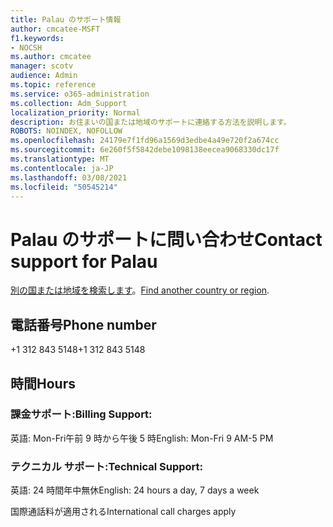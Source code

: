 ```yaml
---
title: Palau のサポート情報
author: cmcatee-MSFT
f1.keywords:
- NOCSH
ms.author: cmcatee
manager: scotv
audience: Admin
ms.topic: reference
ms.service: o365-administration
ms.collection: Adm_Support
localization_priority: Normal
description: お住まいの国または地域のサポートに連絡する方法を説明します。
ROBOTS: NOINDEX, NOFOLLOW
ms.openlocfilehash: 24179e7f1fd96a1569d3edbe4a49e720f2a674cc
ms.sourcegitcommit: 6e260f5f5842debe1098138eecea9068330dc17f
ms.translationtype: MT
ms.contentlocale: ja-JP
ms.lasthandoff: 03/08/2021
ms.locfileid: "50545214"
---
```

# <a name="contact-support-for-palau"></a><span data-ttu-id="78594-103">Palau のサポートに問い合わせ</span><span class="sxs-lookup"><span data-stu-id="78594-103">Contact support for Palau</span></span>

<span data-ttu-id="78594-104">[別の国または地域を検索します](../contact-support-for-business-products.md)。</span><span class="sxs-lookup"><span data-stu-id="78594-104">[Find another country or region](../contact-support-for-business-products.md).</span></span>

## <a name="phone-number"></a><span data-ttu-id="78594-105">電話番号</span><span class="sxs-lookup"><span data-stu-id="78594-105">Phone number</span></span>
<span data-ttu-id="78594-106">+1 312 843 5148</span><span class="sxs-lookup"><span data-stu-id="78594-106">+1 312 843 5148</span></span>

## <a name="hours"></a><span data-ttu-id="78594-107">時間</span><span class="sxs-lookup"><span data-stu-id="78594-107">Hours</span></span>
### <a name="billing-support"></a><span data-ttu-id="78594-108">課金サポート:</span><span class="sxs-lookup"><span data-stu-id="78594-108">Billing Support:</span></span>

<span data-ttu-id="78594-109">英語: Mon-Fri午前 9 時から午後 5 時</span><span class="sxs-lookup"><span data-stu-id="78594-109">English: Mon-Fri 9 AM-5 PM</span></span>

### <a name="technical-support"></a><span data-ttu-id="78594-110">テクニカル サポート:</span><span class="sxs-lookup"><span data-stu-id="78594-110">Technical Support:</span></span>

<span data-ttu-id="78594-111">英語: 24 時間年中無休</span><span class="sxs-lookup"><span data-stu-id="78594-111">English: 24 hours a day, 7 days a week</span></span>

<span data-ttu-id="78594-112">国際通話料が適用される</span><span class="sxs-lookup"><span data-stu-id="78594-112">International call charges apply</span></span>
